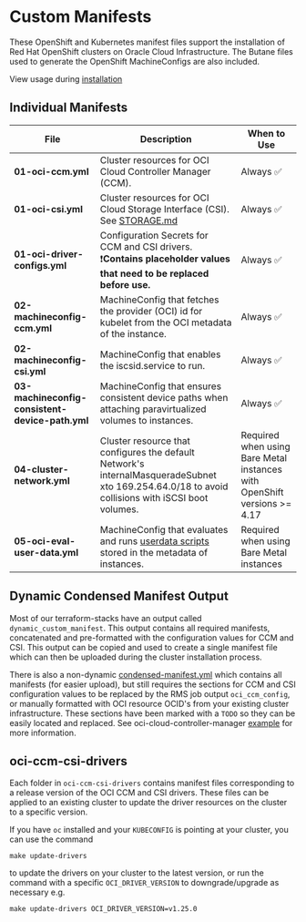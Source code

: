 # Custom Manifests

These OpenShift and Kubernetes manifest files support the installation of Red Hat OpenShift clusters on Oracle Cloud Infrastructure. The Butane files used to generate the OpenShift MachineConfigs are also included.

View usage during [installation](/README.md#documentation-and-installation-instructions)


## Individual Manifests
| File | Description | When to Use |
--- | --- | ---
**01-oci-ccm.yml** | Cluster resources for OCI Cloud Controller Manager (CCM). | Always ✅
**01-oci-csi.yml** | Cluster resources for OCI Cloud Storage Interface (CSI). See [STORAGE.md](./oci-ccm-csi-drivers/STORAGE.md) | Always ✅
**01-oci-driver-configs.yml** | Configuration Secrets for CCM and CSI drivers. ❗**Contains placeholder values that need to be replaced before use.** | Always ✅
**02-machineconfig-ccm.yml** | MachineConfig that fetches the provider (OCI) id for kubelet from the OCI metadata of the instance. | Always ✅
**02-machineconfig-csi.yml** | MachineConfig that enables the iscsid.service to run. | Always ✅
**03-machineconfig-consistent-device-path.yml** | MachineConfig that ensures consistent device paths when attaching paravirtualized volumes to instances. | Always ✅
**04-cluster-network.yml** | Cluster resource that configures the default Network's internalMasqueradeSubnet xto 169.254.64.0/18 to avoid collisions with iSCSI boot volumes. |Required when using Bare Metal instances with OpenShift versions >= 4.17
**05-oci-eval-user-data.yml** | MachineConfig that evaluates and runs [userdata scripts](/terraform-stacks/shared_modules/compute/userdata/) stored in the metadata of instances. | Required when using Bare Metal instances

## Dynamic Condensed Manifest Output
Most of our terraform-stacks have an output called `dynamic_custom_manifest`. This output contains all required manifests, concatenated and pre-formatted with the configuration values for CCM and CSI. This output can be copied and used to create a single manifest file which can then be uploaded during the cluster installation process.

There is also a non-dynamic [condensed-manifest.yml](./condensed-manifest.yml) which contains all manifests (for easier upload), but still requires the sections for CCM and CSI configuration values to be replaced by the RMS job output `oci_ccm_config`, or manually formatted with OCI resource OCID's from your existing cluster infrastructure. These sections have been marked with a `TODO` so they can be easily located and replaced. See oci-cloud-controller-manager [example](https://github.com/oracle/oci-cloud-controller-manager/blob/master/manifests/provider-config-instance-principals-example.yaml) for more information.


## oci-ccm-csi-drivers

Each folder in `oci-ccm-csi-drivers` contains manifest files corresponding to a release version of the OCI CCM and CSI drivers. These files can be applied to an existing cluster to update the driver resources on the cluster to a specific version.

If you have `oc` installed and your `KUBECONFIG` is pointing at your cluster, you can use the command
```
make update-drivers
```
to update the drivers on your cluster to the latest version, or run the command with a specific `OCI_DRIVER_VERSION` to downgrade/upgrade as necessary e.g.

```
make update-drivers OCI_DRIVER_VERSION=v1.25.0
```
